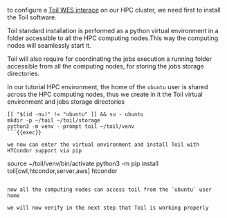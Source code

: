to configure a [Toil WES interace](https://toil.readthedocs.io/en/master/running/server/wes.html) on our HPC cluster, we need first to install the Toil software.

Toil standard installation is performed as a python virtual environment in a folder accessible to all the HPC computing nodes.This way the computing nodes will seamlessly start it.

Toil will also require for coordinating the jobs execution a running folder accessible from all the computing nodes, for storing the jobs storage directories.

In our tutorial HPC environment, the home of the `ubuntu` user is shared across the HPC computing nodes, thus we create in it the Toil virtual environment and jobs storage directories

```
[[ "$(id -nu)" != "ubuntu" ]] && su - ubuntu
mkdir -p ~/toil ~/toil/storage
python3 -m venv --prompt toil ~/toil/venv
```{{exec}}

we now can enter the virtual environment and install Toil with HTCondor support via pip

```
source ~/toil/venv/bin/activate
python3 -m pip install toil[cwl,htcondor,server,aws] htcondor
```{{exec}}

now all the computing nodes can access toil from the `ubuntu` user home

we will now verify in the next step that Toil is working properly
